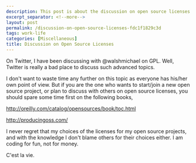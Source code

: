 ```yaml
---
description: This post is about the discussion on open source licenses.
excerpt_separator: <!--more-->
layout: post
permalink: /discussion-on-open-source-licenses-fdc1f1829c3d
tags: work-life
categories: [Miscellaneous]
title: Discussion on Open Source Licenses
---
```

On Twitter, I have been discussing with @walshmichael on GPL. Well, Twitter is really a bad place to discuss such advanced topics.
<!--more-->

I don't want to waste time any further on this topic as everyone has his/her own point of view. But if you are the one who wants to start/join a new open source project, or plan to discuss with others on open source licenses, you should spare some time first on the following books,

http://oreilly.com/catalog/opensources/book/toc.html

http://producingoss.com/

I never regret that my choices of the licenses for my open source projects, and with the knowledge I don't blame others for their choices either. I am coding for fun, not for money.

C'est la vie.
